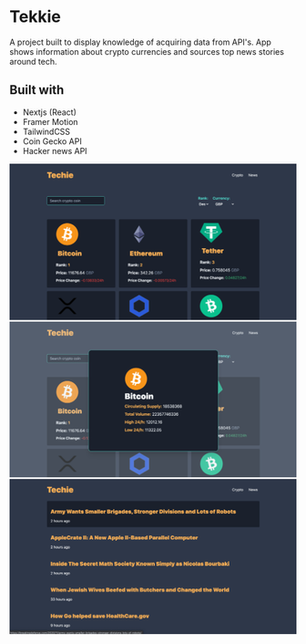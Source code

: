 # Tekkie

A project built to display knowledge of acquiring data from API's. App shows information about crypto currencies and sources top news stories around tech.

## Built with
* Nextjs (React)
* Framer Motion
* TailwindCSS
* Coin Gecko API
* Hacker news API

<img src='/public/s1.png' />
<img src='/public/s2.png' />
<img src='/public/s3.png' />